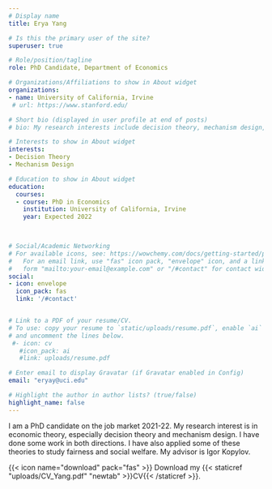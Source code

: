 ```yaml
---
# Display name
title: Erya Yang

# Is this the primary user of the site?
superuser: true

# Role/position/tagline
role: PhD Candidate, Department of Economics

# Organizations/Affiliations to show in About widget
organizations:
- name: University of California, Irvine
 # url: https://www.stanford.edu/

# Short bio (displayed in user profile at end of posts)
# bio: My research interests include decision theory, mechanism design, and law and economics.

# Interests to show in About widget
interests:
- Decision Theory
- Mechanism Design

# Education to show in About widget
education:
  courses:
  - course: PhD in Economics
    institution: University of California, Irvine
    year: Expected 2022
  


# Social/Academic Networking
# For available icons, see: https://wowchemy.com/docs/getting-started/page-builder/#icons
#   For an email link, use "fas" icon pack, "envelope" icon, and a link in the
#   form "mailto:your-email@example.com" or "/#contact" for contact widget.
social:
- icon: envelope
  icon_pack: fas
  link: '/#contact'


# Link to a PDF of your resume/CV.
# To use: copy your resume to `static/uploads/resume.pdf`, enable `ai` icons in `params.toml`, 
# and uncomment the lines below.
 #- icon: cv
   #icon_pack: ai
   #link: uploads/resume.pdf

# Enter email to display Gravatar (if Gravatar enabled in Config)
email: "eryay@uci.edu"

# Highlight the author in author lists? (true/false)
highlight_name: false
---
```


I am a PhD candidate on the job market 2021-22. My research interest is in economic theory, especially decision theory and  mechanism design. I have done some work in both directions. I  have also applied some of these theories to study fairness and social welfare. My advisor is Igor Kopylov. 



 {{< icon name="download" pack="fas" >}} Download my {{< staticref "uploads/CV_Yang.pdf" "newtab" >}}CV{{< /staticref >}}.
